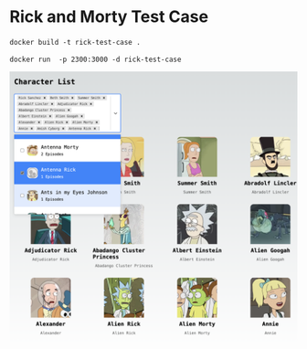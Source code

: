 # Rick and Morty Test Case

```shell
docker build -t rick-test-case .
```

```shell
docker run  -p 2300:3000 -d rick-test-case
```


![](public/character-list.png?raw=true)

